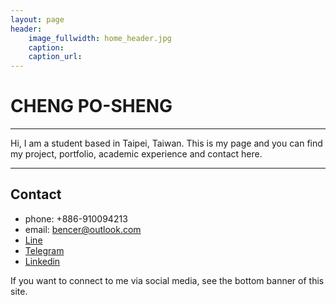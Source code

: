 ```yaml
---
layout: page
header:
    image_fullwidth: home_header.jpg
    caption: 
    caption_url: 
---
```


# CHENG PO-SHENG

---

Hi, I am a student based in Taipei, Taiwan. This is my page and you can find my project, portfolio, academic experience and contact here.

---

## Contact
- phone: +886-910094213
- email: bencer@outlook.com
- [Line](https://line.me/ti/p/s-ITGHFCtJ)
- [Telegram](https://t.me/bencer3283)
- [Linkedin](www.linkedin.com/in/poshengs)

If you want to connect to me via social media, see the bottom banner of this site.